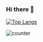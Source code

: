 ### Hi there 👋

[![Top Langs](https://github-readme-stats.vercel.app/api/top-langs/?username=KurKestutis&layout=compact)](https://github.com/KurKestutis/github-readme-stats)

<img src="https://komarev.com/ghpvc/?username=KurKestutis" alt="counter" style="pointer-events: none;"/>

<!--
**KurKestutis/KurKestutis** is a ✨ _special_ ✨ repository because its `README.md` (this file) appears on your GitHub profile.

Here are some ideas to get you started:

- 🔭 I’m currently working on ...
- 🌱 I’m currently learning ...
- 👯 I’m looking to collaborate on ...
- 🤔 I’m looking for help with ...
- 💬 Ask me about ...
- 📫 How to reach me: ...
- 😄 Pronouns: ...
- ⚡ Fun fact: ...
-->
